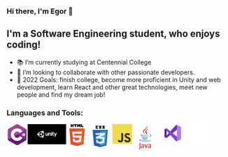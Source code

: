 ### Hi there, I'm Egor 👋

## I'm a Software Engineering student, who enjoys coding!

- 📚 I’m currently studying at Centennial College
- 👯 I’m looking to collaborate with other passionate developers.
- 🥅 2022 Goals: finish college, become more proficient in Unity and web development, learn React and other great technologies, meet new people and find my dream job!

### Languages and Tools:

<img align="left" alt="C#" width="48px" src="images/c_sharp_logo.png" />
<img align="left" alt="Unity" width="88px" src="images/unity_logo.png" />
<img align="left" alt="HTML5" width="50px" src="images/html_logo.png" />
<img align="left" alt="CSS3" width="56px" src="images/css_logo.png" />
<img align="left" alt="JavaScript" width="45px" src="images/js_logo.png" />
<img align="left" alt="Java" width="60px" src="images/java_logo.png" />
<img align="left" alt="Visual Studio" width="66px" src="images/vs_logo.png" />
<img align="left" alt="GitHub" width="46px" src="images/github_logo.png" />
